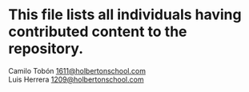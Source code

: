 # This file lists all individuals having contributed content to the repository.

Camilo Tobón <1611@holbertonschool.com>  
Luis Herrera <1209@holbertonschool.com>
